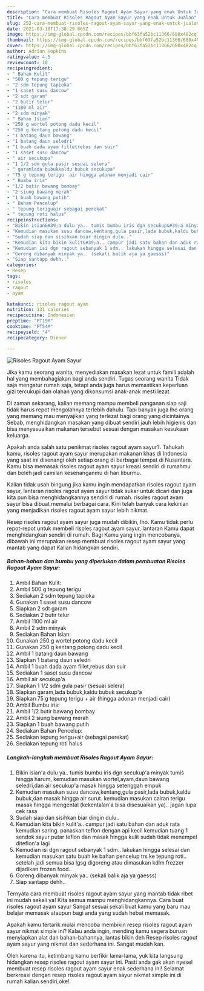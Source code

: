```yaml
---
description: "Cara membuat Risoles Ragout Ayam Sayur yang enak Untuk Jualan"
title: "Cara membuat Risoles Ragout Ayam Sayur yang enak Untuk Jualan"
slug: 252-cara-membuat-risoles-ragout-ayam-sayur-yang-enak-untuk-jualan
date: 2021-03-18T17:38:29.665Z
image: https://img-global.cpcdn.com/recipes/bbf63fa52bc11366/680x482cq70/risoles-ragout-ayam-sayur-foto-resep-utama.jpg
thumbnail: https://img-global.cpcdn.com/recipes/bbf63fa52bc11366/680x482cq70/risoles-ragout-ayam-sayur-foto-resep-utama.jpg
cover: https://img-global.cpcdn.com/recipes/bbf63fa52bc11366/680x482cq70/risoles-ragout-ayam-sayur-foto-resep-utama.jpg
author: Adrian Hopkins
ratingvalue: 4.5
reviewcount: 10
recipeingredient:
- " Bahan Kulit"
- "500 g tepung terigu"
- "2 sdm tepung tapioka"
- "1 saset susu dancow"
- "2 sdt garam"
- "2 butir telur"
- "1100 ml air"
- "2 sdm minyak"
- " Bahan Isian"
- "250 g wortel potong dadu kecil"
- "250 g kentang potong dadu kecil"
- "1 batang daun bawang"
- "1 batang daun seledri"
- "1 buah dada ayam filletrebus dan suir"
- "1 saset susu dancow"
- " air secukupa"
- "1 1/2 sdm gula pasir sesuai selera"
- " garamlada bubukkaldu bubuk secukupa"
- "75 g tepung terigu  air hingga adonan menjadi cair"
- " Bumbu iris"
- "1/2 butir bawang bombay"
- "2 siung bawang merah"
- "1 buah bawang putih"
- " Bahan Pencelup"
- " tepung teriguair sebagai perekat"
- " tepung roti halus"
recipeinstructions:
- "Bikin isian&#39;a dulu ya.. tumis bumbu iris dgn secukup&#39;a minyak tumis hingga harum, kemudian masukan wortel,ayam,daun bawang seledri,dan air secukup&#39;a masak hingga setenggah empuk"
- "Kemudian masukan susu dancow,kentang,gula pasir,lada bubuk,kaldu bubuk,dan masak hingga air surut. kemudian masukan cairan terigu masak hingga mengental (kekentalan&#39;a bisa disesuaikan ya).. jagan lupa cek rasa"
- "Sudah siap dan sisihkan biar dingin dulu.."
- "Kemudian kita bikin kulit&#39;a.. campur jadi satu bahan dan aduk rata kemudian saring. panaskan teflon dengan api kecil kemudian tuang 1 sendok sayur putar teflon dan masak hingga kulit sudah tidak menempel diteflon&#39;a lagi"
- "Kemudian isi dgn ragout sebanyak 1 sdm.. lakukan hingga selesai dan kemudian masukan satu buah ke bahan pencelup trs ke tepung roti.. setelah jadi semua bisa lgsg digoreng atau dimasukan kdlm frezzer dijadikan frozen food.."
- "Goreng dibanyak minyak ya.. (sekali balik aja ya gaesss)"
- "Siap santapp dehh.."
categories:
- Resep
tags:
- risoles
- ragout
- ayam

katakunci: risoles ragout ayam 
nutrition: 131 calories
recipecuisine: Indonesian
preptime: "PT19M"
cooktime: "PT54M"
recipeyield: "4"
recipecategory: Dinner

---
```



![Risoles Ragout Ayam Sayur](https://img-global.cpcdn.com/recipes/bbf63fa52bc11366/680x482cq70/risoles-ragout-ayam-sayur-foto-resep-utama.jpg)

Jika kamu seorang wanita, menyediakan masakan lezat untuk famili adalah hal yang membahagiakan bagi anda sendiri. Tugas seorang  wanita Tidak saja mengatur rumah saja, tetapi anda juga harus memastikan keperluan gizi tercukupi dan olahan yang dikonsumsi anak-anak mesti lezat.

Di zaman  sekarang, kalian memang mampu membeli panganan siap saji tidak harus repot mengolahnya terlebih dahulu. Tapi banyak juga lho orang yang memang mau menyajikan yang terlezat bagi orang yang dicintainya. Sebab, menghidangkan masakan yang dibuat sendiri jauh lebih higienis dan bisa menyesuaikan makanan tersebut sesuai dengan masakan kesukaan keluarga. 



Apakah anda salah satu penikmat risoles ragout ayam sayur?. Tahukah kamu, risoles ragout ayam sayur merupakan makanan khas di Indonesia yang saat ini disenangi oleh setiap orang di berbagai tempat di Nusantara. Kamu bisa memasak risoles ragout ayam sayur kreasi sendiri di rumahmu dan boleh jadi camilan kesenanganmu di hari liburmu.

Kalian tidak usah bingung jika kamu ingin mendapatkan risoles ragout ayam sayur, lantaran risoles ragout ayam sayur tidak sukar untuk dicari dan juga kita pun bisa menghidangkannya sendiri di rumah. risoles ragout ayam sayur bisa dibuat memalui berbagai cara. Kini telah banyak cara kekinian yang menjadikan risoles ragout ayam sayur lebih nikmat.

Resep risoles ragout ayam sayur juga mudah dibikin, lho. Kamu tidak perlu repot-repot untuk membeli risoles ragout ayam sayur, lantaran Kamu dapat menghidangkan sendiri di rumah. Bagi Kamu yang ingin mencobanya, dibawah ini merupakan resep membuat risoles ragout ayam sayur yang mantab yang dapat Kalian hidangkan sendiri.

<!--inarticleads1-->

##### Bahan-bahan dan bumbu yang diperlukan dalam pembuatan Risoles Ragout Ayam Sayur:

1. Ambil  Bahan Kulit:
1. Ambil 500 g tepung terigu
1. Sediakan 2 sdm tepung tapioka
1. Gunakan 1 saset susu dancow
1. Siapkan 2 sdt garam
1. Sediakan 2 butir telur
1. Ambil 1100 ml air
1. Ambil 2 sdm minyak
1. Sediakan  Bahan Isian:
1. Gunakan 250 g wortel potong dadu kecil
1. Gunakan 250 g kentang potong dadu kecil
1. Ambil 1 batang daun bawang
1. Siapkan 1 batang daun seledri
1. Ambil 1 buah dada ayam fillet,rebus dan suir
1. Sediakan 1 saset susu dancow
1. Ambil  air secukup&#39;a
1. Siapkan 1 1/2 sdm gula pasir (sesuai selera)
1. Siapkan  garam,lada bubuk,kaldu bubuk secukup&#39;a
1. Siapkan 75 g tepung terigu + air (hingga adonan menjadi cair)
1. Ambil  Bumbu iris:
1. Ambil 1/2 butir bawang bombay
1. Ambil 2 siung bawang merah
1. Siapkan 1 buah bawang putih
1. Sediakan  Bahan Pencelup:
1. Sediakan  tepung terigu+air (sebagai perekat)
1. Sediakan  tepung roti halus




<!--inarticleads2-->

##### Langkah-langkah membuat Risoles Ragout Ayam Sayur:

1. Bikin isian&#39;a dulu ya.. tumis bumbu iris dgn secukup&#39;a minyak tumis hingga harum, kemudian masukan wortel,ayam,daun bawang seledri,dan air secukup&#39;a masak hingga setenggah empuk
1. Kemudian masukan susu dancow,kentang,gula pasir,lada bubuk,kaldu bubuk,dan masak hingga air surut. kemudian masukan cairan terigu masak hingga mengental (kekentalan&#39;a bisa disesuaikan ya).. jagan lupa cek rasa
1. Sudah siap dan sisihkan biar dingin dulu..
1. Kemudian kita bikin kulit&#39;a.. campur jadi satu bahan dan aduk rata kemudian saring. panaskan teflon dengan api kecil kemudian tuang 1 sendok sayur putar teflon dan masak hingga kulit sudah tidak menempel diteflon&#39;a lagi
1. Kemudian isi dgn ragout sebanyak 1 sdm.. lakukan hingga selesai dan kemudian masukan satu buah ke bahan pencelup trs ke tepung roti.. setelah jadi semua bisa lgsg digoreng atau dimasukan kdlm frezzer dijadikan frozen food..
1. Goreng dibanyak minyak ya.. (sekali balik aja ya gaesss)
1. Siap santapp dehh..




Ternyata cara membuat risoles ragout ayam sayur yang mantab tidak ribet ini mudah sekali ya! Kita semua mampu menghidangkannya. Cara buat risoles ragout ayam sayur Sangat sesuai sekali buat kamu yang baru mau belajar memasak ataupun bagi anda yang sudah hebat memasak.

Apakah kamu tertarik mulai mencoba membikin resep risoles ragout ayam sayur nikmat simple ini? Kalau anda ingin, mending kamu segera buruan menyiapkan alat dan bahan-bahannya, lantas bikin deh Resep risoles ragout ayam sayur yang nikmat dan sederhana ini. Sangat mudah kan. 

Oleh karena itu, ketimbang kamu berfikir lama-lama, yuk kita langsung hidangkan resep risoles ragout ayam sayur ini. Pasti anda gak akan nyesel membuat resep risoles ragout ayam sayur enak sederhana ini! Selamat berkreasi dengan resep risoles ragout ayam sayur nikmat simple ini di rumah kalian sendiri,oke!.

